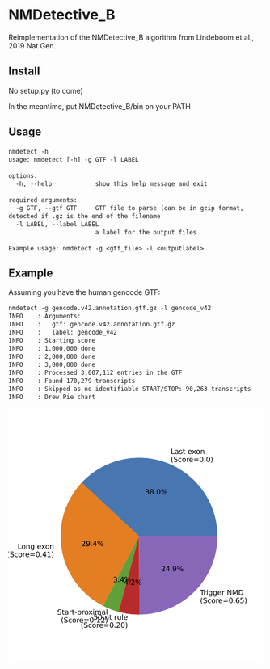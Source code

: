 # NMDetective_B
Reimplementation of the NMDetective_B algorithm from Lindeboom et al., 2019 Nat Gen.

## Install

No setup.py (to come)

In the meantime, put NMDetective_B/bin on your PATH

## Usage
```
nmdetect -h
usage: nmdetect [-h] -g GTF -l LABEL

options:
  -h, --help            show this help message and exit

required arguments:
  -g GTF, --gtf GTF     GTF file to parse (can be in gzip format, detected if .gz is the end of the filename
  -l LABEL, --label LABEL
                        a label for the output files

Example usage: nmdetect -g <gtf_file> -l <outputlabel>
```
## Example

Assuming you have the human gencode GTF:
```
nmdetect -g gencode.v42.annotation.gtf.gz -l gencode_v42
INFO    : Arguments:
INFO    :   gtf: gencode.v42.annotation.gtf.gz
INFO    :   label: gencode_v42
INFO    : Starting score
INFO    : 1,000,000 done
INFO    : 2,000,000 done
INFO    : 3,000,000 done
INFO    : Processed 3,007,112 entries in the GTF
INFO    : Found 170,279 transcripts
INFO    : Skipped as no identifiable START/STOP: 90,263 transcripts
INFO    : Drew Pie chart
```


![gencode Analysis](https://github.com/oaxiom/NMDetective_B/blob/13f33ad729358afa23ac8b035a4cbee2dd581dbe/images/gencode_v42.pie.png)
